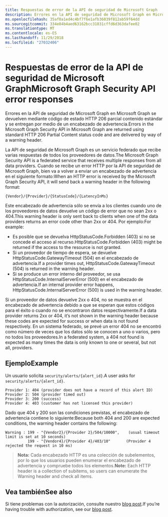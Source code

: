 ```yaml
---
title: Respuestas de error de la API de seguridad de Microsoft Graph
description: Errores en la API de seguridad de Microsoft Graph en Microsoft Graph se devuelven mediante código de estado HTTP 206 parcial contenido estándar y se entregan por medio de un encabezado de advertencia.
ms.openlocfilehash: 35af0a1ed4c4bf7f6e1afb36039f812ab59f64dd
ms.sourcegitcommit: 334e84b4aed63162bcc31831cffd6d363dafee02
ms.translationtype: MT
ms.contentlocale: es-ES
ms.lasthandoff: 11/29/2018
ms.locfileid: "27032406"
---
```

# <a name="microsoft-graph-security-api-error-responses"></a><span data-ttu-id="be2d7-103">Respuestas de error de la API de seguridad de Microsoft Graph</span><span class="sxs-lookup"><span data-stu-id="be2d7-103">Microsoft Graph Security API error responses</span></span>

<span data-ttu-id="be2d7-104">Errores en la API de seguridad de Microsoft Graph en Microsoft Graph se devuelven mediante código de estado HTTP 206 parcial contenido estándar y se entregan por medio de un encabezado de advertencia.</span><span class="sxs-lookup"><span data-stu-id="be2d7-104">Errors in the Microsoft Graph Security API in Microsoft Graph are returned using standard HTTP 206 Partial Content status code and are delivered by way of a warning header.</span></span>

<span data-ttu-id="be2d7-105">La API de seguridad de Microsoft Graph es un servicio federado que recibe varias respuestas de todos los proveedores de datos.</span><span class="sxs-lookup"><span data-stu-id="be2d7-105">The Microsoft Graph Security API is a federated service that receives multiple responses from all data providers.</span></span> <span data-ttu-id="be2d7-106">Cuando se recibe un error HTTP por la API de seguridad de Microsoft Graph, bien va a volver a enviar un encabezado de advertencia en el siguiente formato:<!-- { "blockType": "ignored" } --></span><span class="sxs-lookup"><span data-stu-id="be2d7-106">When an HTTP error is received by the Microsoft Graph Security API, it will send back a warning header in the following format: <!-- { "blockType": "ignored" } --></span></span>

```http
{Vendor}/{Provider}/{StatusCode}/{LatencyInMs}
```

<span data-ttu-id="be2d7-107">Este encabezado de advertencia sólo se envía a los clientes cuando uno de los proveedores de datos devuelve un código de error que no sean 2xx o 404.</span><span class="sxs-lookup"><span data-stu-id="be2d7-107">This warning header is only sent back to clients when one of the data providers returns an error code other than 2xx or 404.</span></span> <span data-ttu-id="be2d7-108">Por ejemplo:</span><span class="sxs-lookup"><span data-stu-id="be2d7-108">For example:</span></span>

- <span data-ttu-id="be2d7-109">Es posible que se devuelva HttpStatusCode.Forbidden (403) si no se concede el acceso al recurso.</span><span class="sxs-lookup"><span data-stu-id="be2d7-109">HttpStatusCode.Forbidden (403) might be returned if the access to the resource is not granted.</span></span>
- <span data-ttu-id="be2d7-110">Si un proveedor de tiempo de espera, se devuelve HttpStatusCode.GatewayTimeout (504) en el encabezado de advertencia.</span><span class="sxs-lookup"><span data-stu-id="be2d7-110">If a provider times out, HttpStatusCode.GatewayTimeout (504) is returned in the warning header.</span></span>
- <span data-ttu-id="be2d7-111">Si se produce un error interno del proveedor, se usa HttpStatusCode.InternalServerError (500) en el encabezado de advertencia.</span><span class="sxs-lookup"><span data-stu-id="be2d7-111">If an internal provider error happens, HttpStatusCode.InternalServerError (500) is used in the warning header.</span></span>

<span data-ttu-id="be2d7-112">Si un proveedor de datos devuelve 2xx o 404, no se muestra en el encabezado de advertencia debido a que se esperan que estos códigos para el éxito o cuando no se encontraron datos respectivamente.</span><span class="sxs-lookup"><span data-stu-id="be2d7-112">If a data provider returns 2xx or 404, it’s not shown in the warning header because these codes are expected for success or when data is not found respectively.</span></span> <span data-ttu-id="be2d7-113">En un sistema federado, se prevé un error 404 no se encontró como número de veces que los datos sólo se conocen a uno o varios, pero no todos los proveedores.</span><span class="sxs-lookup"><span data-stu-id="be2d7-113">In a federated system, a 404 not found is expected as many times the data is only known to one or several, but not all, providers.</span></span>

## <a name="example"></a><span data-ttu-id="be2d7-114">Ejemplo</span><span class="sxs-lookup"><span data-stu-id="be2d7-114">Example</span></span>

<span data-ttu-id="be2d7-115">Un usuario solicita `security/alerts/{alert_id}`.</span><span class="sxs-lookup"><span data-stu-id="be2d7-115">A user asks for `security/alerts/{alert_id}`.</span></span>

    Provider 1: 404 (provider does not have a record of this alert ID)
    Provider 2: 504 (provider timed out)
    Provider 3: 200 (success)
    Provider 4: 403 (customer has not licensed this provider)

<span data-ttu-id="be2d7-116">Dado que 404 y 200 son las condiciones previstas, el encabezado de advertencia contiene lo siguiente:</span><span class="sxs-lookup"><span data-stu-id="be2d7-116">Because both 404 and 200 are expected conditions, the warning header contains the following:</span></span> 

```HTTP
Warning : 199 - "{Vendor2}/{Provider 2}/504/10000",    (usual timeout limit is set at 10 seconds)
          199 - "{Vendor4}/{Provider 4}/403/10"       (Provider 4 rejected the request in 10 ms)
```

> <span data-ttu-id="be2d7-117">**Nota:** Cada encabezado HTTP es una colección de subelementos, por lo que los usuarios pueden enumerar el encabezado de advertencia y compruebe todos los elementos.</span><span class="sxs-lookup"><span data-stu-id="be2d7-117">**Note:** Each HTTP header is a collection of subitems, so users can enumerate the Warning header and check all items.</span></span>

## <a name="see-also"></a><span data-ttu-id="be2d7-118">Vea también</span><span class="sxs-lookup"><span data-stu-id="be2d7-118">See also</span></span>

<span data-ttu-id="be2d7-119">Si tiene problemas con la autorización, consulte nuestro [blog post](https://techcommunity.microsoft.com/t5/Using-Microsoft-Graph-Security/Authorization-and-Microsoft-Graph-Security-API/m-p/184376#M2).</span><span class="sxs-lookup"><span data-stu-id="be2d7-119">If you’re having trouble with authorization, see our [blog post](https://techcommunity.microsoft.com/t5/Using-Microsoft-Graph-Security/Authorization-and-Microsoft-Graph-Security-API/m-p/184376#M2).</span></span>
